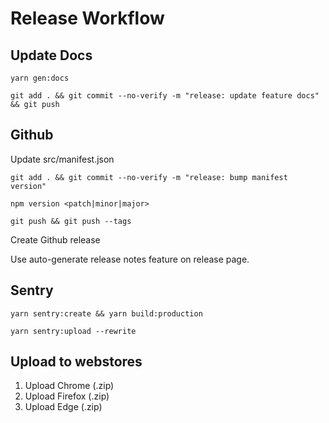 # Release Workflow

## Update Docs

`yarn gen:docs`

`git add . && git commit --no-verify -m "release: update feature docs" && git push`

## Github

Update src/manifest.json

`git add . && git commit --no-verify -m "release: bump manifest version"`

`npm version <patch|minor|major>`

`git push && git push --tags`

Create Github release

Use auto-generate release notes feature on release page.

## Sentry

`yarn sentry:create && yarn build:production`

`yarn sentry:upload --rewrite`

## Upload to webstores

1. Upload Chrome (.zip)
2. Upload Firefox (.zip)
3. Upload Edge (.zip)
